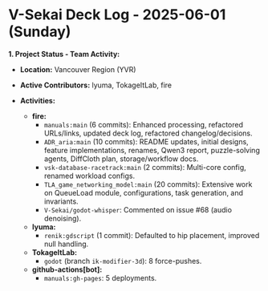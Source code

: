 # V-Sekai Deck Log - 2025-06-01 (Sunday)

**1. Project Status - Team Activity:**

- **Location:** Vancouver Region (YVR)

- **Active Contributors:** lyuma, TokageItLab, fire
- **Activities:**
  - **fire:**
    - `manuals:main` (6 commits): Enhanced processing, refactored URLs/links, updated deck log, refactored changelog/decisions.
    - `ADR_aria:main` (10 commits): README updates, initial designs, feature implementations, renames, Qwen3 report, puzzle-solving agents, DiffCloth plan, storage/workflow docs.
    - `vsk-database-racetrack:main` (2 commits): Multi-core config, renamed workload configs.
    - `TLA_game_networking_model:main` (20 commits): Extensive work on QueueLoad module, configurations, task generation, and invariants.
    - `V-Sekai/godot-whisper`: Commented on issue #68 (audio denoising).
  - **lyuma:**
    - `renik:gdscript` (1 commit): Defaulted to hip placement, improved null handling.
  - **TokageItLab:**
    - `godot` (branch `ik-modifier-3d`): 8 force-pushes.
  - **github-actions[bot]:**
    - `manuals:gh-pages`: 5 deployments.
